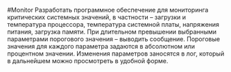 #Monitor
Разработать программное обеспечение для мониторинга критических системных значений, в частности – загрузки и температура процессора, температура системной платы, напряжения питания, загрузка памяти. При длительном превышении выбранными параметрами порогового значения – выводить сообщение. Пороговые значения для каждого параметра задаются в абсолютном или процентном значении. Изменения параметров заносятся в лог, который в дальнейшем можно просмотреть в удобной форме.
